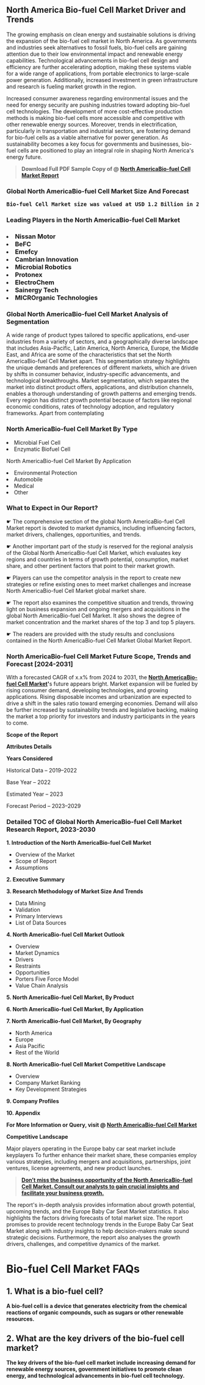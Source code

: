 <p> <h2>North America Bio-fuel Cell Market Driver and Trends</h2><p>The growing emphasis on clean energy and sustainable solutions is driving the expansion of the bio-fuel cell market in North America. As governments and industries seek alternatives to fossil fuels, bio-fuel cells are gaining attention due to their low environmental impact and renewable energy capabilities. Technological advancements in bio-fuel cell design and efficiency are further accelerating adoption, making these systems viable for a wide range of applications, from portable electronics to large-scale power generation. Additionally, increased investment in green infrastructure and research is fueling market growth in the region.</p><p>Increased consumer awareness regarding environmental issues and the need for energy security are pushing industries toward adopting bio-fuel cell technologies. The development of more cost-effective production methods is making bio-fuel cells more accessible and competitive with other renewable energy sources. Moreover, trends in electrification, particularly in transportation and industrial sectors, are fostering demand for bio-fuel cells as a viable alternative for power generation. As sustainability becomes a key focus for governments and businesses, bio-fuel cells are positioned to play an integral role in shaping North America's energy future.</p></p><blockquote id="" class=""><strong>Download Full PDF Sample Copy of @&nbsp;<a href="https://www.verifiedmarketreports.com/download-sample/?rid=776874&utm_source=GitHub-Jan&utm_medium=286" target="_blank">North AmericaBio-fuel Cell Market Report</a>&nbsp;&nbsp;</strong></blockquote><h3 id="" class=""><strong>Global&nbsp;North AmericaBio-fuel Cell Market Size And Forecast</strong></h3><pre class="reader-text-block__code-block"><strong>Bio-fuel Cell Market size was valued at USD 1.2 Billion in 2022 and is projected to reach USD 3.8 Billion by 2030, growing at a CAGR of 15.8% from 2024 to 2030.</strong></pre><h3 id="" class="">Leading Players in the&nbsp;North AmericaBio-fuel Cell Market</h3><h3 class=""></Li><Li>Nissan Motor</Li><Li> BeFC</Li><Li> Emefcy</Li><Li> Cambrian Innovation</Li><Li> Microbial Robotics</Li><Li> Protonex</Li><Li> ElectroChem</Li><Li> Sainergy Tech</Li><Li> MICROrganic Technologies</h3><h3 id="" class="">Global&nbsp;North AmericaBio-fuel Cell Market Analysis of Segmentation</h3><p id="" class="">A wide range of product types tailored to specific applications, end-user industries from a variety of sectors, and a geographically diverse landscape that includes Asia-Pacific, Latin America, North America, Europe, the Middle East, and Africa are some of the characteristics that set the North AmericaBio-fuel Cell Market apart. This segmentation strategy highlights the unique demands and preferences of different markets, which are driven by shifts in consumer behavior, industry-specific advancements, and technological breakthroughs. Market segmentation, which separates the market into distinct product offers, applications, and distribution channels, enables a thorough understanding of growth patterns and emerging trends. Every region has distinct growth potential because of factors like regional economic conditions, rates of technology adoption, and regulatory frameworks. Apart from contemplating</p><h3 id="" class="">North AmericaBio-fuel Cell Market&nbsp;By Type</h3><p></Li><Li>Microbial Fuel Cell</Li><Li> Enzymatic Biofuel Cell</p><div class="" data-test-id=""><p>North AmericaBio-fuel Cell Market&nbsp;By Application</p></div><p class=""></Li><Li>Environmental Protection</Li><Li> Automobile</Li><Li> Medical</Li><Li> Other</p><div class="" data-test-id=""><h3><span class="">What to Expect in Our Report?</span></h3></div><div class="" data-test-id=""><p><span class="">☛ The comprehensive section of the global North AmericaBio-fuel Cell Market report is devoted to market dynamics, including influencing factors, market drivers, challenges, opportunities, and trends.</span></p></div><div class="" data-test-id=""><p><span class="">☛ Another important part of the study is reserved for the regional analysis of the Global North AmericaBio-fuel Cell Market, which evaluates key regions and countries in terms of growth potential, consumption, market share, and other pertinent factors that point to their market growth.</span></p></div><div class="" data-test-id=""><p><span class="">☛ Players can use the competitor analysis in the report to create new strategies or refine existing ones to meet market challenges and increase North AmericaBio-fuel Cell Market global market share.</span></p></div><div class="" data-test-id=""><p><span class="">☛ The report also examines the competitive situation and trends, throwing light on business expansion and ongoing mergers and acquisitions in the global North AmericaBio-fuel Cell Market. It also shows the degree of market concentration and the market shares of the top 3 and top 5 players.</span></p></div><div class="" data-test-id=""><p><span class="">☛ The readers are provided with the study results and conclusions contained in the North AmericaBio-fuel Cell Market Global Market Report.</span></p></div><div class="" data-test-id=""><h3><span class="">North AmericaBio-fuel Cell Market Future Scope, Trends and Forecast [2024-2031]</span></h3></div><div class="" data-test-id=""><p><span class="">With a forecasted CAGR of x.x% from 2024 to 2031, the <strong><a href="https://www.verifiedmarketreports.com/download-sample/?rid=776874&utm_source=GitHub-Jan&utm_medium=286" target="_blank">North AmericaBio-fuel Cell Market</a>'</strong>s future appears bright. Market expansion will be fueled by rising consumer demand, developing technologies, and growing applications. Rising disposable incomes and urbanization are expected to drive a shift in the sales ratio toward emerging economies. Demand will also be further increased by sustainability trends and legislative backing, making the market a top priority for investors and industry participants in the years to come.</span></p><p id="ember66" class="ember-view reader-text-block__paragraph"><strong>Scope of the Report</strong></p><p id="ember67" class="ember-view reader-text-block__paragraph"><strong>Attributes Details</strong></p><p id="ember68" class="ember-view reader-text-block__paragraph"><strong>Years Considered</strong></p><p id="ember69" class="ember-view reader-text-block__paragraph">Historical Data &ndash; 2019&ndash;2022</p><p id="ember70" class="ember-view reader-text-block__paragraph">Base Year &ndash; 2022</p><p id="ember71" class="ember-view reader-text-block__paragraph">Estimated Year &ndash; 2023</p><p id="ember72" class="ember-view reader-text-block__paragraph">Forecast Period &ndash; 2023&ndash;2029</p></div><h3 id="" class="">Detailed TOC of Global North AmericaBio-fuel Cell Market Research Report, 2023-2030</h3><p id="" class=""><strong>1. Introduction of the North AmericaBio-fuel Cell Market</strong></p><ul><li>Overview of the Market</li><li>Scope of Report</li><li>Assumptions</li></ul><p id="" class=""><strong>2. Executive Summary</strong></p><p id="" class=""><strong>3. Research Methodology of Market Size And Trends</strong></p><ul><li>Data Mining</li><li>Validation</li><li>Primary Interviews</li><li>List of Data Sources</li></ul><p id="" class=""><strong>4. North AmericaBio-fuel Cell Market Outlook</strong></p><ul><li>Overview</li><li>Market Dynamics</li><li>Drivers</li><li>Restraints</li><li>Opportunities</li><li>Porters Five Force Model</li><li>Value Chain Analysis</li></ul><p id="" class=""><strong>5. North AmericaBio-fuel Cell Market, By Product</strong></p><p id="" class=""><strong>6. North AmericaBio-fuel Cell Market, By Application</strong></p><p id="" class=""><strong>7. North AmericaBio-fuel Cell Market, By Geography</strong></p><ul><li>North America</li><li>Europe</li><li>Asia Pacific</li><li>Rest of the World</li></ul><p id="" class=""><strong>8. North AmericaBio-fuel Cell Market Competitive Landscape</strong></p><ul><li>Overview</li><li>Company Market Ranking</li><li>Key Development Strategies</li></ul><p id="" class=""><strong>9. Company Profiles</strong></p><p id="" class=""><strong>10. Appendix</strong></p><p><strong>For More Information or Query, visit&nbsp;@ <a href="https://www.verifiedmarketreports.com/product/bio-fuel-cell-market/" target="_blank">North AmericaBio-fuel Cell Market</a></strong></p><p id="ember61" class="ember-view reader-text-block__paragraph"><strong>Competitive Landscape</strong></p><p id="ember62" class="ember-view reader-text-block__paragraph">Major players operating in the Europe baby car seat market include keyplayers To further enhance their market share, these companies employ various strategies, including mergers and acquisitions, partnerships, joint ventures, license agreements, and new product launches.</p><blockquote id="ember63" class="ember-view reader-text-block__blockquote"><strong><a href="https://www.verifiedmarketreports.com/download-sample/?rid=776874&utm_source=GitHub-Jan&utm_medium=286" target="_blank">Don&rsquo;t miss the business opportunity of the North AmericaBio-fuel Cell Market. Consult our analysts to gain crucial insights and facilitate your business growth.</a></strong></blockquote><p id="ember64" class="ember-view reader-text-block__paragraph">The report's in-depth analysis provides information about growth potential, upcoming trends, and the Europe Baby Car Seat Market statistics. It also highlights the factors driving forecasts of total market size. The report promises to provide recent technology trends in the Europe Baby Car Seat Market along with industry insights to help decision-makers make sound strategic decisions. Furthermore, the report also analyses the growth drivers, challenges, and competitive dynamics of the market.</p><p class="ember-view reader-text-block__paragraph"><strong><h1>Bio-fuel Cell Market FAQs</h1><h2>1. What is a bio-fuel cell?</h2><p>A bio-fuel cell is a device that generates electricity from the chemical reactions of organic compounds, such as sugars or other renewable resources.</p><h2>2. What are the key drivers of the bio-fuel cell market?</h2><p>The key drivers of the bio-fuel cell market include increasing demand for renewable energy sources, government initiatives to promote clean energy, and technological advancements in bio-fuel cell technology.</p><!-- Continue with more FAQs and their answers --></body></html></strong></p>
